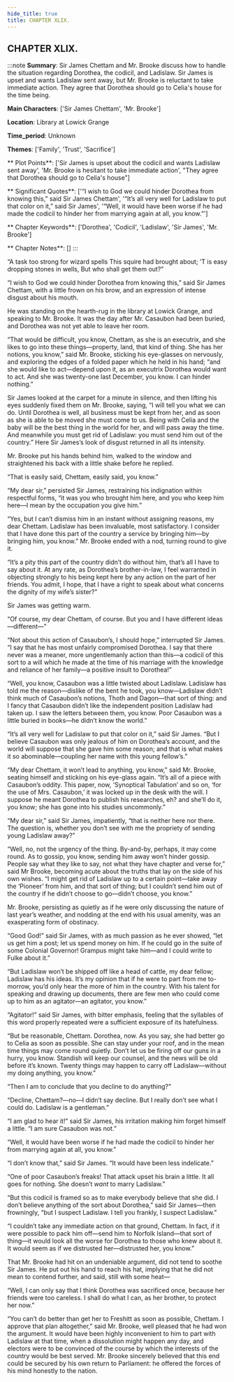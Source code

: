 ```yaml
---
hide_title: true
title: CHAPTER XLIX.
---
```

## CHAPTER XLIX.
:::note
**Summary**:
Sir James Chettam and Mr. Brooke discuss how to handle the situation regarding Dorothea, the codicil, and Ladislaw. Sir James is upset and wants Ladislaw sent away, but Mr. Brooke is reluctant to take immediate action. They agree that Dorothea should go to Celia's house for the time being.

**Main Characters**:
['Sir James Chettam', 'Mr. Brooke']

**Location**:
Library at Lowick Grange

**Time_period**:
Unknown

**Themes**:
['Family', 'Trust', 'Sacrifice']

** Plot Points**:
['Sir James is upset about the codicil and wants Ladislaw sent away', 'Mr. Brooke is hesitant to take immediate action', "They agree that Dorothea should go to Celia's house"]

** Significant Quotes**:
['“I wish to God we could hinder Dorothea from knowing this,” said Sir James Chettam', '“It’s all very well for Ladislaw to put that color on it,” said Sir James', '“Well, it would have been worse if he had made the codicil to hinder her from marrying again at all, you know.”']

** Chapter Keywords**:
['Dorothea', 'Codicil', 'Ladislaw', 'Sir James', 'Mr. Brooke']

** Chapter Notes**:
[]
:::


“A task too strong for wizard spells This squire had brought about; ’T is easy dropping stones in wells, But who shall get them out?” 

“I wish to God we could hinder Dorothea from knowing this,” said Sir James Chettam, with a little frown on his brow, and an expression of intense disgust about his mouth. 

He was standing on the hearth-rug in the library at Lowick Grange, and speaking to Mr. Brooke. It was the day after Mr. Casaubon had been buried, and Dorothea was not yet able to leave her room. 

“That would be difficult, you know, Chettam, as she is an executrix, and she likes to go into these things—property, land, that kind of thing. She has her notions, you know,” said Mr. Brooke, sticking his eye-glasses on nervously, and exploring the edges of a folded paper which he held in his hand; “and she would like to act—depend upon it, as an executrix Dorothea would want to act. And she was twenty-one last December, you know. I can hinder nothing.” 

Sir James looked at the carpet for a minute in silence, and then lifting his eyes suddenly fixed them on Mr. Brooke, saying, “I will tell you what we can do. Until Dorothea is well, all business must be kept from her, and as soon as she is able to be moved she must come to us. Being with Celia and the baby will be the best thing in the world for her, and will pass away the time. And meanwhile you must get rid of Ladislaw: you must send him out of the country.” Here Sir James’s look of disgust returned in all its intensity. 

Mr. Brooke put his hands behind him, walked to the window and straightened his back with a little shake before he replied. 

“That is easily said, Chettam, easily said, you know.” 

“My dear sir,” persisted Sir James, restraining his indignation within respectful forms, “it was you who brought him here, and you who keep him here—I mean by the occupation you give him.” 

“Yes, but I can’t dismiss him in an instant without assigning reasons, my dear Chettam. Ladislaw has been invaluable, most satisfactory. I consider that I have done this part of the country a service by bringing him—by bringing him, you know.” Mr. Brooke ended with a nod, turning round to give it. 

“It’s a pity this part of the country didn’t do without him, that’s all I have to say about it. At any rate, as Dorothea’s brother-in-law, I feel warranted in objecting strongly to his being kept here by any action on the part of her friends. You admit, I hope, that I have a right to speak about what concerns the dignity of my wife’s sister?” 

Sir James was getting warm. 

“Of course, my dear Chettam, of course. But you and I have different ideas—different—” 

“Not about this action of Casaubon’s, I should hope,” interrupted Sir James. “I say that he has most unfairly compromised Dorothea. I say that there never was a meaner, more ungentlemanly action than this—a codicil of this sort to a will which he made at the time of his marriage with the knowledge and reliance of her family—a positive insult to Dorothea!” 

“Well, you know, Casaubon was a little twisted about Ladislaw. Ladislaw has told me the reason—dislike of the bent he took, you know—Ladislaw didn’t think much of Casaubon’s notions, Thoth and Dagon—that sort of thing: and I fancy that Casaubon didn’t like the independent position Ladislaw had taken up. I saw the letters between them, you know. Poor Casaubon was a little buried in books—he didn’t know the world.” 

“It’s all very well for Ladislaw to put that color on it,” said Sir James. “But I believe Casaubon was only jealous of him on Dorothea’s account, and the world will suppose that she gave him some reason; and that is what makes it so abominable—coupling her name with this young fellow’s.” 

“My dear Chettam, it won’t lead to anything, you know,” said Mr. Brooke, seating himself and sticking on his eye-glass again. “It’s all of a piece with Casaubon’s oddity. This paper, now, ‘Synoptical Tabulation’ and so on, ‘for the use of Mrs. Casaubon,’ it was locked up in the desk with the will. I suppose he meant Dorothea to publish his researches, eh? and she’ll do it, you know; she has gone into his studies uncommonly.” 

“My dear sir,” said Sir James, impatiently, “that is neither here nor there. The question is, whether you don’t see with me the propriety of sending young Ladislaw away?” 

“Well, no, not the urgency of the thing. By-and-by, perhaps, it may come round. As to gossip, you know, sending him away won’t hinder gossip. People say what they like to say, not what they have chapter and verse for,” said Mr Brooke, becoming acute about the truths that lay on the side of his own wishes. “I might get rid of Ladislaw up to a certain point—take away the ‘Pioneer’ from him, and that sort of thing; but I couldn’t send him out of the country if he didn’t choose to go—didn’t choose, you know.” 

Mr. Brooke, persisting as quietly as if he were only discussing the nature of last year’s weather, and nodding at the end with his usual amenity, was an exasperating form of obstinacy. 

“Good God!” said Sir James, with as much passion as he ever showed, “let us get him a post; let us spend money on him. If he could go in the suite of some Colonial Governor! Grampus might take him—and I could write to Fulke about it.” 

“But Ladislaw won’t be shipped off like a head of cattle, my dear fellow; Ladislaw has his ideas. It’s my opinion that if he were to part from me to-morrow, you’d only hear the more of him in the country. With his talent for speaking and drawing up documents, there are few men who could come up to him as an agitator—an agitator, you know.” 

“Agitator!” said Sir James, with bitter emphasis, feeling that the syllables of this word properly repeated were a sufficient exposure of its hatefulness. 

“But be reasonable, Chettam. Dorothea, now. As you say, she had better go to Celia as soon as possible. She can stay under your roof, and in the mean time things may come round quietly. Don’t let us be firing off our guns in a hurry, you know. Standish will keep our counsel, and the news will be old before it’s known. Twenty things may happen to carry off Ladislaw—without my doing anything, you know.” 

“Then I am to conclude that you decline to do anything?” 

“Decline, Chettam?—no—I didn’t say decline. But I really don’t see what I could do. Ladislaw is a gentleman.” 

“I am glad to hear it!” said Sir James, his irritation making him forget himself a little. “I am sure Casaubon was not.” 

“Well, it would have been worse if he had made the codicil to hinder her from marrying again at all, you know.” 

“I don’t know that,” said Sir James. “It would have been less indelicate.” 

“One of poor Casaubon’s freaks! That attack upset his brain a little. It all goes for nothing. She doesn’t _want_ to marry Ladislaw.” 

“But this codicil is framed so as to make everybody believe that she did. I don’t believe anything of the sort about Dorothea,” said Sir James—then frowningly, “but I suspect Ladislaw. I tell you frankly, I suspect Ladislaw.” 

“I couldn’t take any immediate action on that ground, Chettam. In fact, if it were possible to pack him off—send him to Norfolk Island—that sort of thing—it would look all the worse for Dorothea to those who knew about it. It would seem as if we distrusted her—distrusted her, you know.” 

That Mr. Brooke had hit on an undeniable argument, did not tend to soothe Sir James. He put out his hand to reach his hat, implying that he did not mean to contend further, and said, still with some heat— 

“Well, I can only say that I think Dorothea was sacrificed once, because her friends were too careless. I shall do what I can, as her brother, to protect her now.” 

“You can’t do better than get her to Freshitt as soon as possible, Chettam. I approve that plan altogether,” said Mr. Brooke, well pleased that he had won the argument. It would have been highly inconvenient to him to part with Ladislaw at that time, when a dissolution might happen any day, and electors were to be convinced of the course by which the interests of the country would be best served. Mr. Brooke sincerely believed that this end could be secured by his own return to Parliament: he offered the forces of his mind honestly to the nation. 

